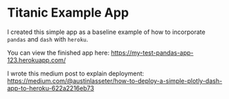 # Titanic Example App

I created this simple app as a baseline example of how to incorporate `pandas` and `dash` with `heroku`.

You can view the finished app here: https://my-test-pandas-app-123.herokuapp.com/

I wrote this medium post to explain deployment: https://medium.com/@austinlasseter/how-to-deploy-a-simple-plotly-dash-app-to-heroku-622a2216eb73
